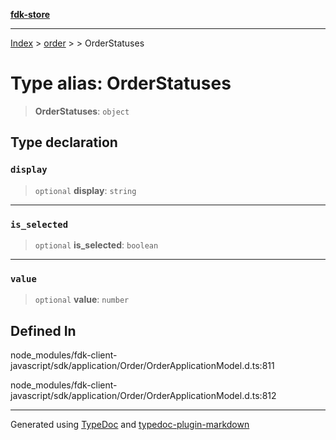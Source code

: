 [**fdk-store**](../../../README.md)
***

[Index](../../../API.md) > [order](../../README.md) > [<internal>](../README.md) > OrderStatuses

# Type alias: OrderStatuses

> **OrderStatuses**: `object`

## Type declaration

### `display`

> `optional` **display**: `string`

***

### `is_selected`

> `optional` **is\_selected**: `boolean`

***

### `value`

> `optional` **value**: `number`

## Defined In

node\_modules/fdk-client-javascript/sdk/application/Order/OrderApplicationModel.d.ts:811

node\_modules/fdk-client-javascript/sdk/application/Order/OrderApplicationModel.d.ts:812

***
Generated using [TypeDoc](https://typedoc.org/) and [typedoc-plugin-markdown](https://www.npmjs.com/package/typedoc-plugin-markdown)
